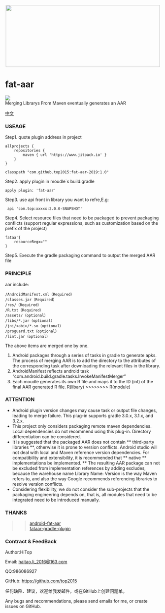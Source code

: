<div align="center">
<img src="https://raw.githubusercontent.com/top2015/fat-aar-2019/master/logo.png"  height="200" width="500">
</div>

# fat-aar
[![](https://www.jitpack.io/v/top2015/fat-aar-2019.svg)](https://www.jitpack.io/#top2015/fat-aar-2019)  
Merging Librarys From Maven eventually generates an AAR

[中文](https://github.com/top2015/fat-aar-2019/blob/master/README_CN.md)
### USEAGE
Step1. quote plugin address in project
```
allprojects {
	repositories {
		maven { url 'https://www.jitpack.io' }
	}
}
```
```
classpath "com.github.top2015:fat-aar-2019:1.0"
```
Step2. apply plugin in moudle`s build.gradle
```
apply plugin: 'fat-aar'
```
Step3. use api front in library you want to refre,E.g:
```
 api 'com.top:xxxxx:2.0.0-SNAPSHOT'
```
Step4. Select resource files that need to be packaged to prevent packaging conflicts (support regular expressions, such as customization based on the prefix of the project)
```
fataar{
    resourceRegx=""
}
```
Step5. Execute the gradle packaging command to output the merged AAR file

### PRINCIPLE
aar include:
```
/AndroidManifest.xml（Required）
/classes.jar（Required）
/res/（Required）
/R.txt（Required）
/assets/（optional）
/libs/*.jar（optional）
/jni/<abi>/*.so（optional）
/proguard.txt（optional）
/lint.jar（optional）
```
The above items are merged one by one.

1. Android packages through a series of tasks in gradle to generate apks. The process of merging AAR is to add the directory to the attributes of the corresponding task after downloading the relevant files in the library.
2. AndroidManifest reflects android task “com.android.build.gradle.tasks.InvokeManifestMerger”
3. Each moudle generates its own R file and maps it to the ID (int) of the final AAR generated R file. R(libary) >>>>>>>> R(module)

### ATTENTION
+ Android plugin version changes may cause task or output file changes, leading to merge failure. This plug-in supports gradle 3.0.x, 3.1.x, and 3.2.x.
+ This project only considers packaging remote maven dependencies. Local dependencies do not recommend using this plug-in. Directory differentiation can be considered.
+ It is suggested that the packaged AAR does not contain ** third-party libraries **, otherwise it is prone to version conflicts. Android studio will not deal with local and Maven reference version dependencies. For compatibility and extensibility, it is recommended that ** native ** implementations be implemented. ** The resulting AAR package can not be excluded from implementation references by adding excludes, because the warehouse name Library Name: Version is the way Maven refers to, and also the way Google recommends referencing libraries to resolve version conflicts.
+ Considering flexibility, we do not consider the sub-projects that the packaging engineering depends on, that is, all modules that need to be integrated need to be introduced manually.


### THANKS
>> [android-fat-aar](https://github.com/adwiv/android-fat-aar)  
>> [fataar-gradle-plugin](https://github.com/Mobbeel/fataar-gradle-plugin)

### Contract & FeedBack
Author:HiTop

Email: haitao.li_2016@163.com

QQ:986086927

GitHub: https://github.com/top2015

任何缺陷、建议，欢迎给我发邮件，或在GitHub上创建问题单。

Any bugs and recommendations, please send emails for me, or create issues on GitHub.
